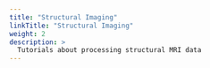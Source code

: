 ```yaml
---
title: "Structural Imaging"
linkTitle: "Structural Imaging"
weight: 2
description: >
  Tutorials about processing structural MRI data
---
```



